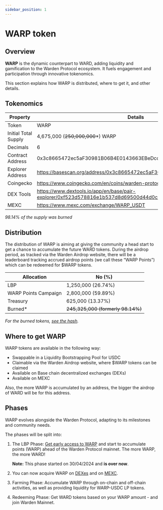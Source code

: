```yaml
---
sidebar_position: 1
---
```


# WARP token

## Overview

**WARP** is the dynamic counterpart to WARD, adding liquidity and gamification to the Warden Protocol ecosystem. It fuels engagement and participation through innovative tokenomics.

This section explains how WARP is distributed, where to get it, and other details.

## Tokenomics


|Property|Details|
|-|--|
| Token | WARP |
| Initial Total Supply | 4,675,000 (~~250,000,000~~*) WARP |
| Decimals | 6 |
| Contract Address | 0x3c8665472ec5aF30981B06B4E0143663EBeDcc1E |
| Explorer Address | https://basescan.org/address/0x3c8665472ec5aF30981B06B4E0143663EBeDcc1E |
| Coingecko | https://www.coingecko.com/en/coins/warden-protocol-warp |
| DEX Tools | https://www.dextools.io/app/en/base/pair-explorer/0xf523d578816e1b537d8d69500d44d0c699b5d9a9?t=1714815531823 |
| MEXC | https://www.mexc.com/exchange/WARP_USDT |


*98.14% of the supply was burned*

## Distribution

The distribution of WARP is aiming at giving the community a head start to get a chance to accumulate the future WARD tokens.
During the airdrop period, as tracked via the Warden Airdrop website, there will be a leaderboard tracking accrued airdrop points (we call these “WARP Points”) which can be redeemed for $WARP tokens.

|Allocation|No (%)|
|-|--|
| LBP | 1,250,000 (26.74%) |
| WARP Points Campaign | 2,800,000 (59.89%) |
| Treasury | 625,000 (13.37%) |
| Burned* | ~~245,325,000 (formerly 98.14%)~~ |

*For the burned tokens, [see the hash](https://basescan.org/tx/0x87e5a6d5f291d926b74f0045c79fe37c75cdeffe5b177203932b62620288970e).*


## Where to get WARP


WARP tokens are available in the following way:

- Swappable in a Liquidity Bootstrapping Pool for USDC
- Claimable via the Warden Airdrop website, where $WARP tokens can be claimed
- Available on Base chain decentralized exchanges (DEXs)
- Available on MEXC

Also, the more WARP is accumulated by an address, the bigger the airdrop of WARD will be for this address.

## Phases

WARP evolves alongside the Warden Protocol, adapting to its milestones and community needs.

The phases will be split into:

1. The LBP Phase: [Get early access to WARP](https://app.v2.fjordfoundry.com/pools/0xb1cC5aE9f94032e4Ce168C3A4Bc191b7923e7585) and start to accumulate points (WARP) ahead of the Warden Protocol mainnet. The more WARP, the more WARD!  

    **Note:** This phase started on 30/04/2024 and **is over now**.

2. You can now acquire WARP on [DEXes](https://www.dextools.io/app/en/base/pair-explorer/0xf523d578816e1b537d8d69500d44d0c699b5d9a9?t=1714815531823) and on [MEXC](https://www.mexc.com/exchange/WARP_USDT).

3. Farming Phase: Accumulate WARP through on-chain and off-chain activities, as well as providing liquidity for WARP-USDC LP tokens.

4. Redeeming Phase: Get WARD tokens based on your WARP amount - and join Warden Mainnet.



